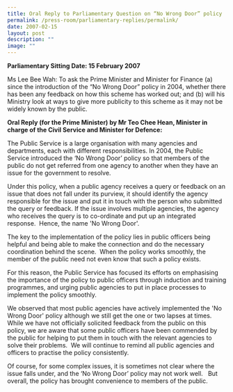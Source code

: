 ```yaml
---
title: Oral Reply to Parliamentary Question on “No Wrong Door” policy
permalink: /press-room/parliamentary-replies/permalink/
date: 2007-02-15
layout: post
description: ""
image: ""
---
```

**Parliamentary Sitting Date: 15 February 2007**

Ms Lee Bee Wah: To ask the Prime Minister and Minister for Finance (a) since the introduction of the “No Wrong Door” policy in 2004, whether there has been any feedback on how this scheme has worked out; and (b) will his Ministry look at ways to give more publicity to this scheme as it may not be widely known by the public.

**Oral Reply (for the Prime Minister) by Mr Teo Chee Hean, Minister in charge of the Civil Service and Minister for Defence:**

The Public Service is a large organisation with many agencies and departments, each with different responsibilities. In 2004, the Public Service introduced the ‘No Wrong Door’ policy so that members of the public do not get referred from one agency to another when they have an issue for the government to resolve. 

Under this policy, when a public agency receives a query or feedback on an issue that does not fall under its purview, it should identify the agency responsible for the issue and put it in touch with the person who submitted the query or feedback. If the issue involves multiple agencies, the agency who receives the query is to co-ordinate and put up an integrated response.  Hence, the name 'No Wrong Door'. 

The key to the implementation of the policy lies in public officers being helpful and being able to make the connection and do the necessary coordination behind the scene.  When the policy works smoothly, the member of the public need not even know that such a policy exists.

For this reason, the Public Service has focused its efforts on emphasising the importance of the policy to public officers through induction and training programmes, and urging public agencies to put in place processes to implement the policy smoothly.   

We observed that most public agencies have actively implemented the 'No Wrong Door' policy although we still get the one or two lapses at times.  While we have not officially solicited feedback from the public on this policy, we are aware that some public officers have been commended by the public for helping to put them in touch with the relevant agencies to solve their problems.  We will continue to remind all public agencies and officers to practise the policy consistently. 

Of course, for some complex issues, it is sometimes not clear where the issue falls under, and the ‘No Wrong Door’ policy may not work well.   But overall, the policy has brought convenience to members of the public.